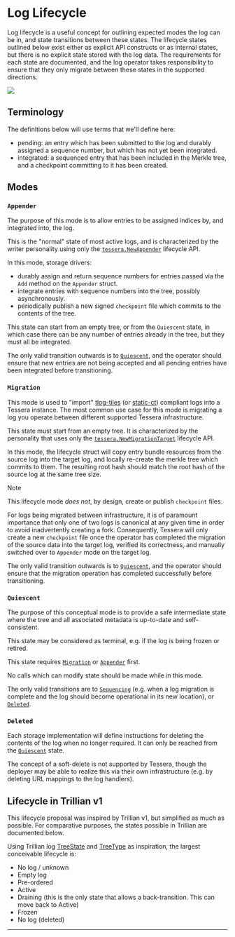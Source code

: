 # Log Lifecycle

Log lifecycle is a useful concept for outlining expected modes the log can be in, and state transitions between these states.
The lifecycle states outlined below exist either as explicit API constructs or as internal states, but there is no explicit
state stored with the log data.
The requirements for each state are documented, and the log operator takes responsibility to ensure that they only migrate between these states in the supported directions.

[![](https://mermaid.ink/img/pako:eNptkj9vwyAQxb8KYqzMkpFKlSp5TIa2W0sHCuf4VHxYcG4aRfnuJXYcJ1WYuPd7B48_B-miB6mlUsoQIwfQYo0NuL0LYGiUM1uGGu022U79rAyJMjwmcIyRxPr1cZJcsDnX0AgkhkQ2iCYSq8z7siqyDej-O22Pk2kHuG1Zf8Xgq8wpfoPaoedWr_rf0jS1fTx8CqWexHPfA3lIt-oGS8BTotl-EUb8MiBkB8QTnNe4xy7lnd1uWQ0BGPyEzsUISqg5xnjYq775dq7p3HqPXZKWy7rWl-ONwJCsZAeps-jLgx5OViO5hQ6M1GXqobFDYCMNHYvVDhzf9uSk5jRAJYfeL88sdWNDLip45Jg20ycZ_0ole0vvMS6eFIdte66Of4uAxnk?type=png)](https://mermaid.live/edit#pako:eNptkj9vwyAQxb8KYqzMkpFKlSp5TIa2W0sHCuf4VHxYcG4aRfnuJXYcJ1WYuPd7B48_B-miB6mlUsoQIwfQYo0NuL0LYGiUM1uGGu022U79rAyJMjwmcIyRxPr1cZJcsDnX0AgkhkQ2iCYSq8z7siqyDej-O22Pk2kHuG1Zf8Xgq8wpfoPaoedWr_rf0jS1fTx8CqWexHPfA3lIt-oGS8BTotl-EUb8MiBkB8QTnNe4xy7lnd1uWQ0BGPyEzsUISqg5xnjYq775dq7p3HqPXZKWy7rWl-ONwJCsZAeps-jLgx5OViO5hQ6M1GXqobFDYCMNHYvVDhzf9uSk5jRAJYfeL88sdWNDLip45Jg20ycZ_0ole0vvMS6eFIdte66Of4uAxnk)

## Terminology

The definitions below will use terms that we'll define here:
 - pending: an entry which has been submitted to the log and durably assigned a sequence number, but which has not yet been integrated.
 - integrated: a sequenced entry that has been included in the Merkle tree, and a checkpoint committing to it has been created.

## Modes

### `Appender`

The purpose of this mode is to allow entries to be assigned indices by, and integrated into, the log.

This is the "normal" state of most active logs, and is characterized by the writer personality using only the
[`tessera.NewAppender`](https://pkg.go.dev/github.com/transparency-dev/trillian-tessera@main#NewAppender)
lifecycle API.

In this mode, storage drivers:
- durably assign and return sequence numbers for entries passed via the `Add` method on the `Appender` struct.
- integrate entries with sequence numbers into the tree, possibly asynchronously.
- periodically publish a new signed `checkpoint` file which commits to the contents of the tree.

This state can start from an empty tree, or from the `Quiescent` state, in which case there can be any number of
entries already in the tree, but they must all be integrated.

The only valid transition outwards is to [`Quiescent`](#Quiescent), and the operator should ensure that
new entries are not being accepted and all pending entries have been integrated before transitioning.

### `Migration`

This mode is used to "import" [tlog-tiles] (or [static-ct]) compliant logs into a Tessera instance.
The most common use case for this mode is migrating a log you operate between different supported Tessera
infrastructure.

This state must start from an empty tree.
It is characterized by the personality that uses only the
[`tessera.NewMigrationTarget`](https://pkg.go.dev/github.com/transparency-dev/trillian-tessera@main#MigrationTarget)
lifecycle API.

In this mode, the lifecycle struct will copy entry bundle resources from the source log into the target log, and
locally re-create the merkle tree which commits to them. The resulting root hash should match the root hash of the
source log at the same tree size.

> [!Note]
> This lifecycle mode _does not_, by design, create or publish `checkpoint` files.
>
> For logs being migrated between infrastructure, it is of paramount importance that only one of two logs is canonical
> at any given time in order to avoid inadvertently creating a fork.
> Consequently, Tessera will only create a new `checkpoint` file once the operator has completed the migration of the
> source data into the target log, verified its correctness, and manually switched over to `Appender` mode on the target
> log.

The only valid transition outwards is to [`Quiescent`](#Quiescent), and the operator should ensure that the
migration operation has completed successfully before transitioning.

### `Quiescent`

The purpose of this conceptual mode is to provide a safe intermediate state where the tree and all associated metadata is
up-to-date and self-consistent.

This state may be considered as terminal, e.g. if the log is being frozen or retired.

This state requires [`Migration`](#Migration) or [`Appender`](#Appender) first.

No calls which can modify state should be made while in this mode.

The only valid transitions are to [`Sequencing`](#Sequencing) (e.g. when a log migration is complete and the log should
become operational in its new location), or [`Deleted`](#Deleted).

### `Deleted`

Each storage implementation will define instructions for deleting the contents of the log when no longer required.
It can only be reached from the [`Quiescent`](#Quiescent) state.

The concept of a soft-delete is not supported by Tessera, though the deployer may be able to realize this via their own
infrastructure (e.g. by deleting URL mappings to the log handlers).

## Lifecycle in Trillian v1

This lifecycle proposal was inspired by Trillian v1, but simplified as much as possible.
For comparative purposes, the states possible in Trillian are documented below.

Using Trillian log [TreeState](https://github.com/google/trillian/blob/master/trillian.proto#L66) and
[TreeType](https://github.com/google/trillian/blob/master/trillian.proto#L92) as inspiration, the largest conceivable
lifecycle is:
 - No log / unknown
 - Empty log
 - Pre-ordered
 - Active
 - Draining (this is the only state that allows a back-transition. This can move back to Active)
 - Frozen
 - No log (deleted)


---
[tlog-tiles]: https://c2sp.org/tlog-tiles
[static-ct]: https://c2sp.org/static-ct
